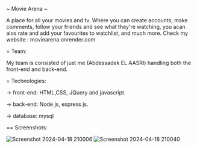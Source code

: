 ~ Movie Arena ~
 
  A place for all your movies and tv. Where you can create accounts, make comments, follow your friends and see what they're watching, you acan alos rate and add your favourites to watchlist, and much more.
  Check my website : moviearena.onrender.com

= Team:
 
  My team is consisted of just me (Abdessadek EL AASRI) handling both the front-end and back-end.

= Technologies:
 
  -> front-end: HTML,CSS, JQuery and javascript.
  
  -> back-end: Node js, express js.
  
  -> database: mysql

== Screenshots:

![Screenshot 2024-04-18 210006](https://github.com/ElaasriTarik/MovieArena/assets/37253593/8b137eca-3723-459e-9256-9dc6473dd730)
![Screenshot 2024-04-18 210040](https://github.com/ElaasriTarik/MovieArena/assets/37253593/39cb35a8-5ddc-4c52-8144-9b0acc3cbd68)

